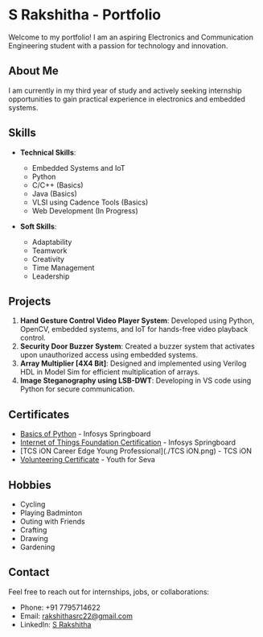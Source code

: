 # S Rakshitha - Portfolio

Welcome to my portfolio! I am an aspiring Electronics and Communication Engineering student with a passion for technology and innovation.

## About Me
I am currently in my third year of study and actively seeking internship opportunities to gain practical experience in electronics and embedded systems.

## Skills
- **Technical Skills**:
  - Embedded Systems and IoT
  - Python
  - C/C++ (Basics)
  - Java (Basics)
  - VLSI using Cadence Tools (Basics)
  - Web Development (In Progress)

- **Soft Skills**:
  - Adaptability
  - Teamwork
  - Creativity
  - Time Management
  - Leadership

## Projects
1. **Hand Gesture Control Video Player System**: Developed using Python, OpenCV, embedded systems, and IoT for hands-free video playback control.
2. **Security Door Buzzer System**: Created a buzzer system that activates upon unauthorized access using embedded systems.
3. **Array Multiplier [4X4 Bit]**: Designed and implemented using Verilog HDL in Model Sim for efficient multiplication of arrays.
4. **Image Steganography using LSB-DWT**: Developing in VS code using Python for secure communication.

## Certificates
- [Basics of Python](./python.png) - Infosys Springboard
- [Internet of Things Foundation Certification](./IoT.png) - Infosys Springboard
- [TCS iON Career Edge Young Professional](./TCS iON.png) - TCS iON
- [Volunteering Certificate](./Volunteering.png) - Youth for Seva

## Hobbies
- Cycling
- Playing Badminton
- Outing with Friends
- Crafting
- Drawing
- Gardening

## Contact
Feel free to reach out for internships, jobs, or collaborations:
- Phone: +91 7795714622
- Email: [rakshithasrc22@gmail.com](mailto:rakshithasrc22@gmail.com)
- LinkedIn: [S Rakshitha](https://www.linkedin.com/in/s-rakshitha21)
